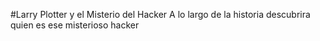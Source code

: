#Larry Plotter y el Misterio del Hacker
A lo largo de la historia descubrira quien es ese misterioso hacker
